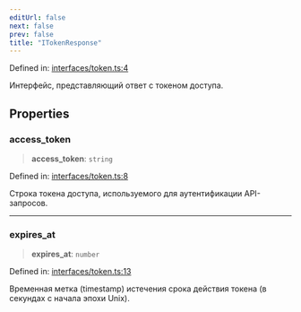 ```yaml
---
editUrl: false
next: false
prev: false
title: "ITokenResponse"
---
```


Defined in: [interfaces/token.ts:4](https://github.com/zloishavrin/gigachat-node/blob/73ed16d3e69f1a2db708863e616d3d5cae700e52/src/interfaces/token.ts#L4)

Интерфейс, представляющий ответ с токеном доступа.

## Properties

### access\_token

> **access\_token**: `string`

Defined in: [interfaces/token.ts:8](https://github.com/zloishavrin/gigachat-node/blob/73ed16d3e69f1a2db708863e616d3d5cae700e52/src/interfaces/token.ts#L8)

Строка токена доступа, используемого для аутентификации API-запросов.

***

### expires\_at

> **expires\_at**: `number`

Defined in: [interfaces/token.ts:13](https://github.com/zloishavrin/gigachat-node/blob/73ed16d3e69f1a2db708863e616d3d5cae700e52/src/interfaces/token.ts#L13)

Временная метка (timestamp) истечения срока действия токена (в секундах с начала эпохи Unix).
